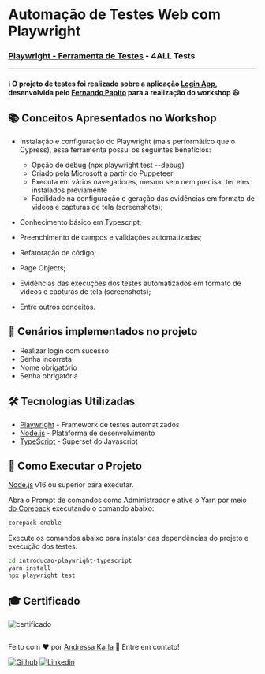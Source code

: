 # Automação de Testes Web com Playwright
### [Playwright - Ferramenta de Testes](https://www.youtube.com/watch?v=M16Vh3vNGWY) - 4ALL Tests
---

#### :information_source: O projeto de testes foi realizado sobre a aplicação [Login App](https://login-app-qacademy.vercel.app/), desenvolvida pelo [Fernando Papito](https://www.linkedin.com/in/papitoio/) para a realização do workshop :smiley:

## :books: Conceitos Apresentados no Workshop
- Instalação e configuração do Playwright (mais performático que o Cypress), essa ferramenta possui os seguintes benefícios:
  - Opção de debug (npx playwright test --debug)
  - Criado pela Microsoft a partir do Puppeteer
  - Executa em vários navegadores, mesmo sem nem precisar ter eles instalados previamente
  - Facilidade na configuração e geração das evidências em formato de videos e capturas de tela (screenshots);

- Conhecimento básico em Typescript;
- Preenchimento de campos e validações automatizadas;
- Refatoração de código;
- Page Objects;
- Evidências das execuções dos testes automatizados em formato de videos e capturas de tela (screenshots);
- Entre outros conceitos.
  
## :pushpin: Cenários implementados no projeto
- Realizar login com sucesso
- Senha incorreta
- Nome obrigatório
- Senha obrigatória

## :hammer_and_wrench: Tecnologias Utilizadas
- [Playwright](https://playwright.dev/) - Framework de testes automatizados
- [Node.js](https://nodejs.org/en/) - Plataforma de desenvolvimento
- [TypeScript](https://www.typescriptlang.org/) - Superset do Javascript 

## :checkered_flag: Como Executar o Projeto
[Node.js](https://nodejs.org/) v16 ou superior para executar.

Abra o Prompt de comandos como Administrador e ative o Yarn por meio [do Corepack](https://nodejs.org/dist/latest/docs/api/corepack.html) executando o comando abaixo:

```sh
corepack enable
```

Execute os comandos abaixo para instalar das dependências do projeto e execução dos testes:

```sh
cd introducao-playwright-typescript
yarn install
npx playwright test
```

## :mortar_board: Certificado
![certificado]()

##
Feito com ❤️ por <a href="https://www.linkedin.com/in/andressakarla/">Andressa Karla</a> :wave: Entre em contato!
  
[![Github](https://img.shields.io/badge/-Github-595D60?style=flat-square&logo=Github&logoColor=white&link=https://github.com/AndressaKarla/)](https://github.com/AndressaKarla/)
[![Linkedin](https://img.shields.io/badge/-LinkedIn-595D60?style=flat-square&logo=Linkedin&logoColor=white&link=https://www.linkedin.com/in/andressakarla//)](https://www.linkedin.com/in/andressakarla/)
